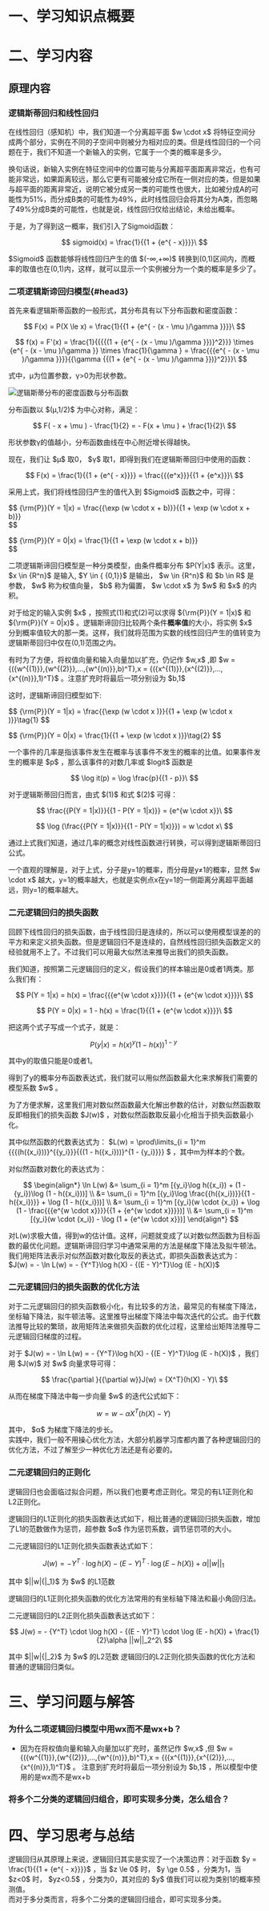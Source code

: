 # 一、学习知识点概要


# 二、学习内容
## 原理内容
### 逻辑斯蒂回归和线性回归
在线性回归（感知机）中，我们知道一个分离超平面 $w \cdot x\$ 将特征空间分成两个部分，实例在不同的子空间中则被分为相对应的类。但是线性回归的一个问题在于，我们不知道一个新输入的实例，它属于一个类的概率是多少。  
  
换句话说，新输入实例在特征空间中的位置可能与分离超平面距离非常近，也有可能非常远，如果距离较远，那么它更有可能被分成它所在一侧对应的类，但是如果与超平面的距离非常近，说明它被分成另一类的可能性也很大，比如被分成A的可能性为51%，而分成B类的可能性为49%，此时线性回归会将其分为A类，而忽略了49%分成B类的可能性，也就是说，线性回归仅给出结论，未给出概率。

于是，为了得到这一概率，我们引入了Sigmoid函数：

$$
sigmoid(x) = \frac{1}{{1 + {e^{ - x}}}}\
$$

 $Sigmoid\$ 函数能够将线性回归产生的值 $(-∞,+∞)\$ 转换到(0,1)区间内，而概率的取值也在(0,1)内，这样，就可以显示一个实例被分为一个类的概率是多少了。
### 二项逻辑斯谛回归模型{#head3}
首先来看逻辑斯蒂函数的一般形式，其分布具有以下分布函数和密度函数：

$$
F(x) = P(X \le x) = \frac{1}{{1 + {e^{ - (x - \mu )/\gamma }}}}\
$$

$$
f(x) = F'(x) = \frac{1}{{{{(1 + {e^{ - (x - \mu )/\gamma }})}^2}}} \times {e^{ - (x - \mu )/\gamma }} \times \frac{1}{\gamma } = \frac{{{e^{ - (x - \mu )/\gamma }}}}{{\gamma {{(1 + {e^{ - (x - \mu )/\gamma }})}^2}}}\
$$

式中，μ为位置参数，γ>0为形状参数。

![逻辑斯蒂分布的密度函数与分布函数](https://github.com/bury11/bury/blob/main/%E7%AC%AC%E4%B8%80%E5%A4%A9(20231121)%EF%BC%9A%E5%9F%BA%E4%BA%8E%E9%80%BB%E8%BE%91%E5%9B%9E%E5%BD%92%E7%9A%84%E5%88%86%E7%B1%BB%E9%A2%84%E6%B5%8B/%E6%96%B0%E5%BB%BA%E6%96%87%E4%BB%B6%E5%A4%B9/%E9%80%BB%E8%BE%91%E6%96%AF%E8%92%82%E5%88%86%E5%B8%83%E7%9A%84%E5%AF%86%E5%BA%A6%E5%87%BD%E6%95%B0%E4%B8%8E%E5%88%86%E5%B8%83%E5%87%BD%E6%95%B0.png?raw=true)

分布函数以 $(μ,1/2)\$ 为中心对称，满足：

$$
F( - x + \mu ) - \frac{1}{2} =  - F(x + \mu ) + \frac{1}{2}\
$$

形状参数γ的值越小，分布函数曲线在中心附近增长得越快。

现在，我们让 $μ\$ 取0， $γ\$ 取1，即得到我们在逻辑斯蒂回归中使用的函数：

$$
F(x) = \frac{1}{{1 + {e^{ - x}}}} = \frac{{{e^x}}}{{1 + {e^x}}}\
$$

采用上式，我们将线性回归产生的值代入到 $Sigmoid\$ 函数之中，可得：

$$
\{\rm{P}}(Y = 1|x) = \frac{{\exp (w \cdot x + b)}}{{1 + \exp (w \cdot x + b)}}\
$$

$$
\{\rm{P}}(Y = 0|x) = \frac{1}{{1 + \exp (w \cdot x + b)}}\
$$


二项逻辑斯谛回归模型是一种分类模型，由条件概率分布 $P(Y|x)\$ 表示。这里， $x \in {R^n}\$ 是输入, $Y \in \{ {0,1}\}\$ 是输出， $w \in {R^n}\$ 和 $b \in R\$ 是参数， $w\$ 称为权值向量， $b\$ 称为偏置， $w \cdot x\$ 为 $w\$ 和 $x\$ 的内积。 

对于给定的输入实例 $x\$ ，按照式(1)和式(2)可以求得 $\{\rm{P}}(Y = 1|x)\$ 和 $\{\rm{P}}(Y = 0|x)\$ 。逻辑斯谛回归比较两个条件**概率值**的大小，将实例 $x\$ 分到概率值较大的那一类。这样，我们就将范围为实数的线性回归产生的值转变为逻辑斯蒂回归中仅在(0,1)范围之内。

有时为了方便，将权值向量和输入向量加以扩充，仍记作 $w,x\$ ,即 $w = {({w^{(1)}},{w^{(2)}},...,{w^{(n)}},b)^T},x = {({x^{(1)}},{x^{(2)}},...,{x^{(n)}},1)^T}\$ 。注意扩充时将最后一项分别设为 $b,1\$ 

这时，逻辑斯谛回归模型如下:

$$
\{\rm{P}}(Y = 1|x) = \frac{{\exp (w \cdot x )}}{{1 + \exp (w \cdot x )}}\tag{1}
$$

$$
\{\rm{P}}(Y = 0|x) = \frac{1}{{1 + \exp (w \cdot x )}}\tag{2}
$$

一个事件的几率是指该事件发生在概率与该事件不发生的概率的比值。如果事件发生的概率是 $p\$ ，那么该事件的对数几率或 $logit\$ 函数是

$$
\log it(p) = \log \frac{p}{{1 - p}}\
$$

对于逻辑斯蒂回归而言，由式 $(1)\$ 和式 $(2)\$ 可得：

$$
\frac{{P(Y = 1|x)}}{{1 - P(Y = 1|x)}} = {e^{w \cdot x}}\
$$

$$
\log (\frac{{P(Y = 1|x)}}{{1 - P(Y = 1|x)}}) = w \cdot x\
$$

通过上式我们知道，通过几率的概念对线性函数进行转换，可以得到逻辑斯蒂回归公式。

一个直观的理解是，对于上式，分子是y=1的概率，而分母是y≠1的概率，显然 $w \cdot x\$ 越大，y=1的概率越大，也就是实例点x在y=1的一侧距离分离超平面越远，则y=1的概率越大。

### 二元逻辑回归的损失函数
回顾下线性回归的损失函数，由于线性回归是连续的，所以可以使用模型误差的的平方和来定义损失函数。但是逻辑回归不是连续的，自然线性回归损失函数定义的经验就用不上了。不过我们可以用最大似然法来推导出我们的损失函数。

我们知道，按照第二元逻辑回归的定义，假设我们的样本输出是0或者1两类。那么我们有：

$$
P(Y = 1|x) = h(x) = \frac{{{e^{w \cdot x}}}}{{1 + {e^{w \cdot x}}}}\
$$

$$
P(Y = 0|x) = 1 - h(x) = \frac{1}{{1 + {e^{w \cdot x}}}}\
$$

把这两个式子写成一个式子，就是：

$$
P(y|x) = h{(x)^y}{(1 - h(x))^{1 - y}}\
$$

其中y的取值只能是0或者1。

得到了y的概率分布函数表达式，我们就可以用似然函数最大化来求解我们需要的模型系数 $w\$ 。

为了方便求解，这里我们用对数似然函数最大化解出参数的估计，对数似然函数取反即相我们的损失函数 $J(w)\$ ，对数似然函数取反最小化相当于损失函数最小化。

其中似然函数的代数表达式为： $L(w) = \prod\limits_{i = 1}^m {{{(h({x_i}))}^{{y_i}}}{{(1 - h({x_i}))}^{1 - {y_i}}}} \$ 
，其中m为样本的个数。

对似然函数对数化的表达式为：

$$
\begin{align*}
\ln L(w) &= \sum_{i = 1}^m [{y_i}\log h({x_i}) + (1 - {y_i})\log (1 - h({x_i}))] \\
         &= \sum_{i = 1}^m [{y_i}\log \frac{{h({x_i})}}{{1 - h({x_i})}} + \log (1 - h({x_i}))] \\
         &= \sum_{i = 1}^m [{y_i}(w \cdot {x_i}) + \log (1 - \frac{{{e^{w \cdot x}}}}{{1 + {e^{w \cdot x}}}})] \\
         &= \sum_{i = 1}^m [{y_i}(w \cdot {x_i}) - \log (1 + {e^{w \cdot x}})] 
\end{align*}
$$

对L(w)求极大值，得到w的估计值。这样，问题就变成了以对数似然函数为目标函数的最优化问题。逻辑斯谛回归学习中通常采用的方法是梯度下降法及拟牛顿法。
我们用矩阵法表示对似然函数对数化取反的表达式，即损失函数表达式为： $J(w) =  - \ln L(w) =  - {Y^T}\log h(X) - {(E - Y)^T}\log (E - h(X))\$ 

### 二元逻辑回归的损失函数的优化方法

对于二元逻辑回归的损失函数极小化，有比较多的方法，最常见的有梯度下降法，坐标轴下降法，拟牛顿法等。这里推导出梯度下降法中每次迭代的公式。由于代数法推导比较的繁琐，故用矩阵法来做损失函数的优化过程，这里给出矩阵法推导二元逻辑回归梯度的过程。

对于 $J(w) =  - \ln L(w) =  - {Y^T}\log h(X) - {(E - Y)^T}\log (E - h(X))\$ ，我们用 $J(w)\$ 对 $w\$ 向量求导可得：

$$
\frac{\partial }{{\partial w}}J(w) = {X^T}(h(X) - Y)\
$$

从而在梯度下降法中每一步向量 $w\$ 的迭代公式如下：

$$
w = w - \alpha {X^T}(h(X) - Y)\
$$

其中， $α\$ 为梯度下降法的步长。  
实践中，我们一般不用操心优化方法，大部分机器学习库都内置了各种逻辑回归的优化方法，不过了解至少一种优化方法还是有必要的。

### 二元逻辑回归的正则化

逻辑回归也会面临过拟合问题，所以我们也要考虑正则化。常见的有L1正则化和L2正则化。

逻辑回归的L1正则化的损失函数表达式如下，相比普通的逻辑回归损失函数，增加了L1的范数做作为惩罚，超参数 $α\$ 作为惩罚系数，调节惩罚项的大小。

二元逻辑回归的L1正则化损失函数表达式如下：

$$
J(w) =  - {Y^T} \cdot \log h(X) - {(E - Y)^T} \cdot \log (E - h(X)) + \alpha ||w|{|_1}\
$$

其中 $||w|{|_1}\$ 为 $w\$ 的L1范数

逻辑回归的L1正则化损失函数的优化方法常用的有坐标轴下降法和最小角回归法。

二元逻辑回归的L2正则化损失函数表达式如下：

$$
J(w) =  - {Y^T} \cdot \log h(X) - {(E - Y)^T} \cdot \log (E - h(X)) + \frac{1}{2}\alpha ||w||_2^2\
$$

其中 $||w|{|_2}\$ 为 $w\$ 的L2范数
逻辑回归的L2正则化损失函数的优化方法和普通的逻辑回归类似。
# 三、学习问题与解答

### 为什么二项逻辑回归模型中用wx而不是wx+b？
* 因为在将权值向量和输入向量加以扩充时，虽然记作 $w,x\$ ,但 $w = {({w^{(1)}},{w^{(2)}},...,{w^{(n)}},b)^T},x = {({x^{(1)}},{x^{(2)}},...,{x^{(n)}},1)^T}\$ 。
注意到扩充时将最后一项分别设为 $b,1\$ ，所以模型中使用的是wx而不是wx+b
### 将多个二分类的逻辑回归组合，即可实现多分类，怎么组合？

# 四、学习思考与总结


逻辑回归从其原理上来说，逻辑回归其实是实现了一个决策边界：对于函数 $y = \frac{1}{{1 + {e^{ - x}}}}\$ ，当 $z \le 0\$ 时， $y \ge 0.5\$ ，分类为1，当 $z<0\$ 时， $yz<0.5\$ ，分类为0，其对应的 $y\$ 值我们可以视为类别1的概率预测值。  
而对于多分类而言，将多个二分类的逻辑回归组合，即可实现多分类。
